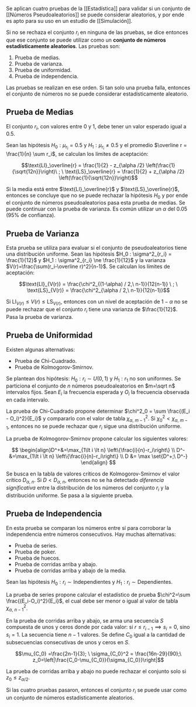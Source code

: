 Se aplican cuatro pruebas de la [[Estadística]] para validar si un conjunto de [[Números Pseudoaleatorios]] se puede considerar aleatorios, y por ende es apto para su uso en un estudio de [[Simulación]].

Si no se rechaza el conjunto $r_i$ en ninguna de las pruebas, se dice entonces que ese conjunto se puede utilizar como un **conjunto de números estadísticamente aleatorios**. Las pruebas son:

1. Prueba de medias.
2. Prueba de varianza.
3. Prueba de uniformidad.
4. Prueba de independencia.

Las pruebas se realizan en ese orden. Si tan solo una prueba falla, entonces el conjunto de números no se puede considerar estadísticamente aleatorio.

## Prueba de Medias

El conjunto $r_i$, con valores entre $0$ y $1$, debe tener un valor esperado igual a $0.5$.

Sean las hipótesis $H_0: \mu_{r_i} = 0.5$ y $H_1 : \mu_{r_i} \ne 0.5$ y el promedio $\overline r = \frac{1}{n} \sum r_i$, se calculan los límites de aceptación:

$$\text{LI}_\overline{r} = \frac{1}{2} - z_{\alpha /2} \left(\frac{1}{\sqrt{12n}}\right)\ ; \ \text{LS}_\overline{r} = \frac{1}{2} + z_{\alpha /2} \left(\frac{1}{\sqrt{12n}}\right)$$

Si la media está entre $\text{LI}_\overline{r}$ y $\text{LS}_\overline{r}$, entonces se concluye que no se puede rechazar la hipótesis $H_0$ y por ende el conjunto de números pseudoaleatorios pasa esta prueba de medias. Se puede continuar con la prueba de varianza. Es común utilizar un $\alpha$ del $0.05$ (95% de confianza).

## Prueba de Varianza

Esta prueba se utiliza para evaluar si el conjunto de pseudoaleatorios tiene una distribución uniforme. Sean las hipótesis $H_0 : \sigma^2_{r_i} = \frac{1}{12}$ y $H_1 : \sigma^2_{r_i} \ne \frac{1}{12}$ y la varianza $V(r)=\frac{\sum(r_i-\overline r)^2}{n-1}$. Se calculan los límites de aceptación:

$$\text{LI}_{V(r)} = \frac{\chi^2_{(1-\alpha) / 2,\ n-1}}{12(n-1)} \ ; \ \text{LS}_{V(r)} = \frac{\chi^2_{\alpha / 2,\ n-1}}{12(n-1)}$$

Si $\text{LI}_{V(r)} \le V(r) \le \text{LS}_{V(r)}$, entonces con un nivel de aceptación de $1-\alpha$ no se puede rechazar que el conjunto $r_i$ tiene una varianza de $\frac{1}{12}$. Pasa la prueba de varianza.

## Prueba de Uniformidad

Existen algunas alternativas:

- Prueba de Chi-Cuadrado.
- Prueba de Kolmogorov-Smirnov.

Se plantean dos hipótesis: $H_0: r_i \sim U(0,1)$ y $H_1:r_1 \text{ no son uniformes}$. Se particiona el conjunto de $n$ números pseudoaleatorios en $m=\sqrt n$ intervalos fijos. Sean $E_i$ la frecuencia esperada y $O_i$ la frecuencia observada en cada intervalo.

La prueba de Chi-Cuadrado propone determinar $\chi^2_0 = \sum \frac{(E_i - O_i)^2}{E_i}$ y compararlo con el valor de tabla $\chi^2_{\alpha, \ m-1}$. Si $\chi^2_0 \lt \chi_{\alpha,\ m-1}$, entonces no se puede rechazar que $r_i$ sigue una distribución uniforme.

La prueba de Kolmogorov-Smirnov propone calcular los siguientes valores:

$$
\begin{align}D^+&=\max_{1\lt i \lt n} \left\{\frac{i}{n}-r_i\right\} \\
D^-&=\max_{1\lt i \lt n} \left\{\frac{i}{n}-r_i\right\} \\
D &= \max \set{D^+;\ D^-}
\end{align}
$$

Se busca en la tabla de valores críticos de Kolmogorov-Smirnov el valor crítico $D_{\alpha, \ n}$. Si $D \lt D_{\alpha,\ n}$, entonces no se ha detectado _diferencia significativa_ entre la distribución de los números del conjunto $r_i$ y la distribución uniforme. Se pasa a la siguiente prueba.

## Prueba de Independencia

En esta prueba se comparan los números entre sí para corroborar la independencia entre números consecutivos. Hay muchas alternativas:

- Prueba de series.
- Prueba de poker.
- Prueba de huecos.
- Prueba de corridas arriba y abajo.
- Prueba de corridas arriba y abajo de la media.

Sean las hipótesis $H_0 : r_i \sim \text{Independientes}$ y $H_1 : r_i \sim \text{Dependientes}$.

La prueba de series propone calcular el estadístico de prueba $\chi^2=\sum \frac{(E_i-O_i)^2}{E_i}$, el cual debe ser menor o igual al valor de tabla $\chi^2_{\alpha, \ n-1}$.

En la prueba de corridas arriba y abajo, se arma una secuencia $S$ compuesta de unos y ceros donde por cada valor: si $r\le r_{i-1} \implies s_i=0$, sino $s_i=1$. La secuencia tiene $n-1$ valores. Se define $C_0$ igual a la cantidad de subsecuencias consecutivas de unos y ceros en $S$.

$$\mu_{C_0} =\frac{2n-1}{3}; \ \sigma_{C_0}^2 = \frac{16n-29}{90};\ z_0=\left|\frac{C_0-\mu_{C_0}}{\sigma_{C_0}}\right|$$

La prueba de corridas arriba y abajo no puede rechazar el conjunto solo si $z_0 \le z_{\alpha / 2}$.

Si las cuatro pruebas pasaron, entonces el conjunto $r_i$ se puede usar como un conjunto de números estadísticamente aleatorios.
